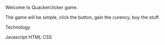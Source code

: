 Welcome to  Quackerclicker game.

The game will be simple, click the button, gain the curency, buy the stuff. 

Technology

Javascript
HTML
CSS
